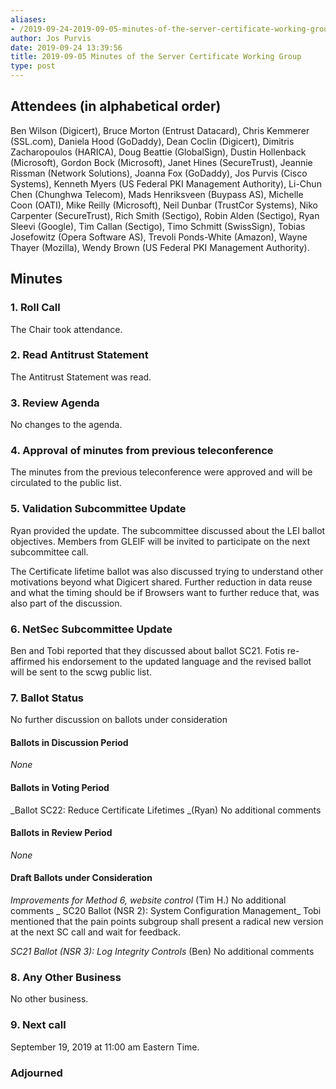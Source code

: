 ```yaml
---
aliases:
- /2019-09-24-2019-09-05-minutes-of-the-server-certificate-working-group/
author: Jos Purvis
date: 2019-09-24 13:39:56
title: 2019-09-05 Minutes of the Server Certificate Working Group
type: post
---
```


## Attendees (in alphabetical order) 

Ben Wilson (Digicert), Bruce Morton (Entrust Datacard), Chris Kemmerer (SSL.com), Daniela Hood (GoDaddy), Dean Coclin (Digicert), Dimitris Zacharopoulos (HARICA), Doug Beattie (GlobalSign), Dustin Hollenback (Microsoft), Gordon Bock (Microsoft), Janet Hines (SecureTrust), Jeannie Rissman (Network Solutions), Joanna Fox (GoDaddy), Jos Purvis (Cisco Systems), Kenneth Myers (US Federal PKI Management Authority), Li-Chun Chen (Chunghwa Telecom), Mads Henriksveen (Buypass AS), Michelle Coon (OATI), Mike Reilly (Microsoft), Neil Dunbar (TrustCor Systems), Niko Carpenter (SecureTrust), Rich Smith (Sectigo), Robin Alden (Sectigo), Ryan Sleevi (Google), Tim Callan (Sectigo), Timo Schmitt (SwissSign), Tobias Josefowitz (Opera Software AS), Trevoli Ponds-White (Amazon), Wayne Thayer (Mozilla), Wendy Brown (US Federal PKI Management Authority).

## Minutes



### 1. Roll Call



The Chair took attendance.

### 2. Read Antitrust Statement



The Antitrust Statement was read.

### 3. Review Agenda



No changes to the agenda.

### 4. Approval of minutes from previous teleconference 

The minutes from the previous teleconference were approved and will be circulated to the public list.

### 5. Validation Subcommittee Update



Ryan provided the update. The subcommittee discussed about the LEI ballot objectives. Members from GLEIF will be invited to participate on the next subcommittee call.

The Certificate lifetime ballot was also discussed trying to understand other motivations beyond what Digicert shared. Further reduction in data reuse and what the timing should be if Browsers want to further reduce that, was also part of the discussion.

### 6. NetSec Subcommittee Update 

Ben and Tobi reported that they discussed about ballot SC21. Fotis re-affirmed his endorsement to the updated language and the revised ballot will be sent to the scwg public list.

### 7. Ballot Status 

No further discussion on ballots under consideration

#### Ballots in Discussion Period



_None_

#### Ballots in Voting Period 

\_Ballot SC22: Reduce Certificate Lifetimes \_(Ryan)
No additional comments

#### Ballots in Review Period 

_None_

#### Draft Ballots under Consideration



_Improvements for Method 6, website control_ (Tim H.)
No additional comments
\_
SC20 Ballot (NSR 2): System Configuration Management\_
Tobi mentioned that the pain points subgroup shall present a radical new version at the next SC call and wait for feedback.

_SC21 Ballot (NSR 3): Log Integrity Controls_ (Ben)
No additional comments

### 8. Any Other Business 

No other business.

### 9. Next call 

September 19, 2019 at 11:00 am Eastern Time.

### Adjourned